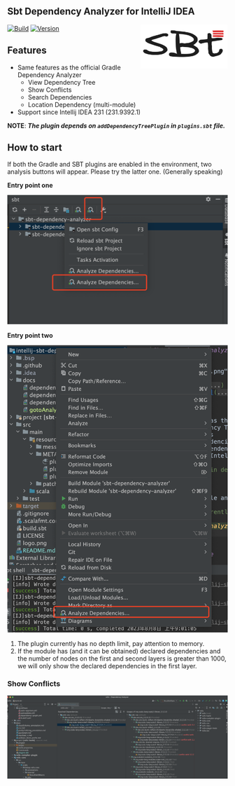 Sbt Dependency Analyzer for IntelliJ IDEA
---------

<img src="./logo.png" width = "200" height = "100" alt="logo" align="right" />

[![Build](https://github.com/bitlap/intellij-sbt-dependency-analyzer/actions/workflows/ScalaCI.yml/badge.svg)](https://github.com/bitlap/intellij-sbt-dependency-analyzer/actions/workflows/ScalaCI.yml)
[![Version](https://img.shields.io/jetbrains/plugin/v/22427-sbt-dependency-analyzer)](https://plugins.jetbrains.com/plugin/22427-sbt-dependency-analyzer)

## Features

- Same features as the official Gradle Dependency Analyzer
  - View Dependency Tree
  - Show Conflicts
  - Search Dependencies
  - Location Dependency (multi-module)
- Support since Intellij IDEA 231 (231.9392.1)

**NOTE**: ***The plugin depends on `addDependencyTreePlugin` in `plugins.sbt` file.***

## How to start

If both the Gradle and SBT plugins are enabled in the environment, two analysis buttons will appear. Please try the latter one. (Generally speaking)

**Entry point one**

![](./docs/gotoAnalyze1.png)

**Entry point two**

![](./docs/gotoAnalyze2.png)

1. The plugin currently has no depth limit, pay attention to memory.
2. If the module has (and it can be obtained) declared dependencies and the number of nodes on the first and second layers is greater than 1000, we will only show the declared dependencies in the first layer.

### Show Conflicts

![](./docs/dependencyTreeConflicts.png)